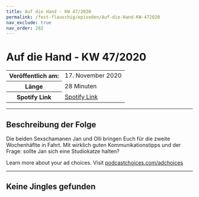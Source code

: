 ```yaml
---
title: Auf die Hand - KW 47/2020
permalink: /fest-flauschig/episoden/Auf-die-Hand-KW-472020
nav_exclude: true
nav_order: 282
---
```


# Auf die Hand - KW 47/2020
<table class="resp-table dcf-table dcf-table-responsive dcf-table-bordered dcf-table-striped dcf-w-100%">
                    <tbody>
                        <tr>
                            <th scope="row">Veröffentlich am:</th>
                            <td data-label="Veröffentlich am:">17. November 2020</td>
                        </tr>
                        <tr>
                            <th scope="row">Länge </th>
                            <td data-label="Länge ">28 Minuten</td>
                        </tr><tr>
                                <th scope="row">Spotify Link</th>
                                <td data-label="Spotify Link"><a href="https://open.spotify.com/episode/1SqRE00IYAm9uQxyWmIsjx">Spotify Link</a></td>
                            </tr></tbody>
                </table>

***

## Beschreibung der Folge

<div>
<p>Die beiden Sexschamanen Jan und Olli bringen Euch für die zweite Wochenhäflte in Fahrt. Mit wirklich guten Kommunikationstipps und der Frage: sollte Jan sich eine Studiokatze halten?</p><p> </p><p>Learn more about your ad choices. Visit <a href="https://podcastchoices.com/adchoices">podcastchoices.com/adchoices</a></p>  
</div>

***

## Keine Jingles gefunden